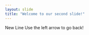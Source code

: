 ```yaml
---
layout: slide
title: "Welcome to our second slide!"
---
```

New Line
Use the left arrow to go back!
